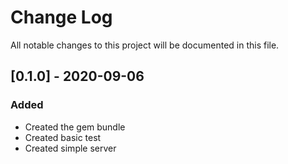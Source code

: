 # Change Log

All notable changes to this project will be documented in this file.

## [0.1.0] - 2020-09-06
### Added
- Created the gem bundle
- Created basic test
- Created simple server
